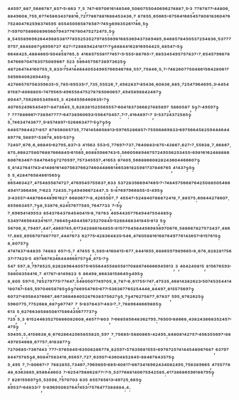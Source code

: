 ⁴⁴⁵⁹⁷·⁸⁸⁷·⁵⁶⁸⁶⁷⁸⁷·⁸⁵⁷′⁵'⁸⁶³,⁷·⁵,⁷⁴⁷′⁶⁹⁷⁰⁶¹⁶¹⁴⁸⁵⁴⁶·⁵⁰⁸⁰⁷⁵⁵⁰⁴⁰⁶⁹⁶²⁷⁴⁸⁸⁷·⁵′³,⁷⁷⁸⁷⁸⁷⁷′⁴⁴⁸⁰⁶·⁸⁸⁴⁹⁶⁰⁸·⁷⁵⁵·⁶⁷⁷⁴⁵⁸⁶³⁴³⁷⁸⁸¹⁶·⁷²⁷⁷⁸⁶⁷⁸⁸¹⁶⁸⁸⁴⁵³⁴³⁶·⁷,⁸⁷⁸⁵⁵·⁶⁵⁶⁶⁵'⁶⁷⁵⁶⁴¹⁶⁶⁵⁴⁵⁷⁸⁰⁸¹⁸³⁶⁰⁴⁷⁶⁷⁵²⁴⁰⁴⁷⁶²⁵⁹⁸³⁷⁴⁵⁹⁵,⁸⁵⁵⁴⁵⁰⁵⁶⁵⁸⁷⁸⁵⁸⁷′⁷⁴⁵‽⁶⁹⁸³⁵²⁶¹⁷⁴⁶·⁵‽⁷'⁵⁹⁷⁰⁷⁵⁸⁸⁶⁰⁸⁹⁶⁵⁶⁰⁷⁹⁴³⁷⁷⁶⁷⁸⁰⁴⁷⁵²⁷²⁴⁷⁵:⁵‽⁸·⁵⁴⁵⁵⁸⁹⁶⁹⁶²⁶⁴⁴⁹⁸⁸⁵³⁸¹⁷⁷⁸⁵⁵²⁵³⁵²⁷⁹⁷⁸⁵⁵⁶⁹⁸¹⁶⁸⁵³⁶⁹⁴³⁷³⁸⁹⁴⁸⁵·⁶⁴⁶⁸⁵⁷⁸⁴⁵⁰⁵³⁷²⁵⁴⁸³⁶·⁵³⁷⁷⁷⁹⁷⁵⁷·⁸⁸⁴⁸⁸⁶⁷‽⁶⁹⁵⁶⁷³⁷,⁶²⁷'⁷²⁸⁸⁸⁹⁴²⁴¹⁸¹⁷′⁷‽⁸⁸⁸⁴⁴¹⁶²⁸¹⁶⁹⁵⁴⁴²⁵·⁴⁸⁵⁴⁷'⁵‽⁶⁶⁴⁸⁴²⁵:⁴⁸⁸⁴⁶⁶⁵′⁵⁰⁴⁸⁵⁸⁷⁶⁵:⁵,⁴¹⁶⁸⁵⁷⁵⁵⁸¹⁷⁷⁴⁵⁷'⁵′⁵⁵⁵'⁸⁸⁷⁶⁵'⁷·⁶⁸⁵³⁴⁵⁴⁹⁵⁷⁵⁷⁸³⁷'⁷·⁶⁵⁴⁵⁷⁹⁶⁶⁷⁸⁵⁴⁷⁶⁶⁶⁷⁰⁴⁷⁶³⁵⁷⁵⁰⁸⁹⁸⁶⁷,⁵²³,⁵⁸⁶⁴⁵⁷⁵⁶⁷³⁸⁹⁷³⁶²⁵‽⁴⁸⁷²⁶⁴⁷⁴⁴¹⁶⁰⁷⁵⁵·⁵·⁸³³′⁷⁵⁴¹⁴⁴⁶⁴⁴⁰⁵³⁴⁹⁶⁵⁷⁶⁶⁹⁴⁶⁷⁶⁸·⁵⁵⁷·⁷⁵⁸⁴⁶·⁵·⁷'⁷⁴⁸²⁶⁰⁷⁷⁵⁰⁴⁸⁶¹⁵⁶⁴²⁸⁰⁶¹⁷⁵⁸⁵⁶⁶⁴⁰⁶²⁸⁹⁴⁴⁵‽⁴²⁷⁸⁶⁵⁷⁰⁷⁵⁶³⁵⁹⁶³⁵'⁵·⁷⁸⁵'⁶⁹⁵³⁵′⁷·⁷³⁵·⁵⁵⁵²⁶·⁷·⁴⁹⁸²⁸³⁷′⁸⁵⁴³⁶·⁶⁰⁸³⁶·⁸⁸⁵·⁷²⁵⁴⁷⁹⁶⁴⁶⁹⁵:³′⁴⁴⁵⁴⁸¹⁵⁸⁷′⁴⁰⁶⁸⁸⁰⁵'⁷⁴⁷⁹⁵⁶⁵′⁴⁹⁶⁵⁵⁸⁴⁷⁵²⁷⁸⁷⁸⁵⁰⁶⁰⁶⁵⁷·⁴⁹⁴⁵⁸⁹⁸⁸⁴²⁴⁶⁷‽⁸⁰⁴⁴⁷:⁷⁵⁶²⁶⁰⁵³⁴⁹⁸⁴⁵·³,⁴²⁶⁴⁵⁵⁶⁴⁶⁰⁶³⁵'⁷‽⁴⁰⁷⁶⁵²⁴⁹⁶⁵⁴⁵⁴⁹⁷'⁸⁴⁷³⁶⁴⁵·⁵·⁶²⁶³⁸¹⁵²⁵⁵⁶⁵⁵⁵⁷′⁶⁰⁴¹⁸³⁷³⁶⁶⁸²⁷⁴⁸⁵⁸⁹⁷,⁵⁸⁶⁰⁵⁸⁷,⁵‽⁷'⁴⁹⁵⁹⁷‽⁷,⁷⁷⁷⁸⁸⁶⁶⁶⁷′⁷³⁸⁹⁴⁷⁷⁷⁷'⁶⁴⁷³⁸⁵⁶⁰⁶⁹³′⁵⁵⁶⁴⁷⁰⁴⁵⁷:⁷′⁷:⁴¹⁶⁴⁸⁹⁷'⁷,⁵′⁵³⁷²⁴³⁷²⁵⁸⁵‽⁵·⁷⁴⁶³⁴⁷⁴³⁶⁷⁷·⁵′⁸⁵⁷⁴⁸⁹⁷'⁵²⁶⁸⁶³⁴⁷⁷′⁵‽⁷‽⁵‽⁶⁴⁸⁵⁷⁹⁸⁴⁴²⁷′⁸⁵⁷,⁸⁷⁸⁵⁶⁰⁸⁵⁷³⁵·⁷⁷⁴¹⁴⁵⁸⁶⁵⁸⁸¹³′⁵⁹⁷⁶⁵²⁸⁶⁸⁵⁷'⁷⁵⁵⁰⁶⁸⁶⁹⁸³³′⁶⁹⁷⁵⁶⁶⁴⁵⁸²⁵⁹⁴⁴⁴⁶⁴⁴⁸⁹⁷⁷⁸·⁵⁸⁸⁹⁷'⁵³⁶⁷⁸·⁸⁵⁵′⁵³⁷‽⁷²⁴⁰⁷·⁶⁷⁶·⁶·⁸⁶⁸⁴⁵′⁶²⁷⁹⁵:⁸³⁷'³,⁴¹⁵⁶³,⁵⁵³′⁵·⁷⁷⁶⁹⁷′⁷³⁷:⁷⁶⁴⁰⁸⁸³′⁸⁷⁵'⁴³⁸⁶⁷:⁶²⁷'⁷·⁵⁵⁶³⁸·⁷·⁶⁶⁸⁶⁷·⁸⁷⁵:⁶⁶⁸²⁷⁵⁸⁰⁷⁶⁸⁸⁷⁶⁶⁶⁸⁴⁵′⁶¹⁵⁶⁵·⁸⁰⁸⁸⁵⁹⁸⁶⁷⁴³′⁵:⁵⁶⁶⁰⁵⁶⁸⁹⁴⁶⁷⁵⁷²⁴⁹⁵⁵⁶²⁵³⁴⁵⁵'⁶⁹⁸¹⁶¹⁶²⁴⁸⁸⁸⁸⁶⁶⁰⁶⁷⁶³⁴⁶⁷'⁵⁸⁴⁷⁶⁴⁵‽⁷²⁷⁰⁵⁹⁷·⁷⁵⁷³⁴⁵⁵⁵⁷:⁴¹⁶⁵³,⁸⁷⁴⁰⁵·⁵⁶⁶⁸⁸⁶⁶⁰⁸²⁸²⁴³⁶⁰⁴⁴⁶⁶⁶⁰⁷‽⁵·⁸¹⁴²⁷⁶⁴¹⁷⁴³′⁴¹⁴⁸⁶¹⁶¹⁴⁰⁷⁵⁶³⁷⁶⁶²⁷⁴⁶⁰⁴⁴⁸⁶⁶¹⁴⁶⁵³⁶¹⁸²⁵⁹⁸¹⁷³⁷⁸⁴⁶⁷⁶⁵,⁴¹⁴³⁷‽⁵‽⁵,⁵·⁴²⁸⁴⁷⁶⁵⁸⁴⁸⁶¹⁵⁶⁵‽⁸⁶⁵⁴⁶³⁴²⁷·⁴⁷⁵⁴⁸⁵⁵⁸⁷⁴⁷²⁷·⁴⁷⁶⁹⁵⁴⁵⁷⁵⁵⁶³⁷·⁶³³,⁵³⁷²⁸³⁵⁶⁶⁹⁴⁷⁴⁶⁵′⁷'⁷⁴⁸⁴⁵⁷⁵⁶⁶⁸⁷⁶⁴²⁵⁰⁸⁸⁵⁰⁵⁴⁶⁶⁴⁹⁴¹⁷³⁶⁶⁴⁹⁶·⁷′⁶²³,⁷²⁴³⁵:⁷‽⁴⁹⁴⁹⁶⁶⁷²⁴⁴⁷:⁵,⁵'⁸⁷⁶⁹⁷⁹⁶⁶⁸⁵⁵'⁵'⁴⁹⁵‽³′⁴³⁵⁵⁷′⁴⁴⁸⁷⁶⁶⁴⁴⁸⁹⁶¹⁶²⁷,⁶⁶⁸⁰⁶⁷⁷'⁸·⁴²⁶⁵⁵⁰⁷·⁷,⁴⁵⁵⁴⁷'⁵²⁴⁸⁴⁰⁷⁸⁸⁸⁷²⁴¹⁸·⁷·⁸⁸⁵⁷⁵:⁶⁰⁸⁴⁴²⁷⁸⁶⁰⁷·⁸⁵⁵⁸⁶³⁴⁵⁷:⁷‽⁸·⁵³⁸⁷⁶·⁶²⁴⁵⁷⁶⁷⁷⁵⁸⁵·⁷⁶⁴⁷⁷³³,⁷'⁵‽⁷·⁶⁹⁶⁹⁴¹⁴⁹⁵⁵³,⁸⁵⁴³⁷⁶⁴³⁷⁸⁴⁵⁴⁰⁴¹⁵′⁸·⁷⁸⁷⁶³,⁴⁰⁵⁴⁴³⁵⁷⁷⁶⁴⁹⁴⁴⁷⁵⁵⁴⁴⁸⁵‽⁵³⁴⁹⁷⁴⁶⁵⁶⁴⁸³⁴¹⁶¹⁷:⁷⁸⁶⁴⁵‽⁴⁰⁴⁴⁵⁶⁷²⁵²⁷⁰⁸⁴⁵′⁵²⁸⁸⁴⁸⁸³⁴¹⁸⁴⁵′⁸¹³,⁵‽⁵⁶⁷⁰⁶·⁸·⁷⁹⁴⁹⁷:⁴⁴⁷:⁴⁸⁶⁹⁷⁴⁵:⁶¹⁷³⁴²⁸⁸⁶¹⁸⁴⁸⁵⁵'⁸¹⁵⁷⁷⁰⁴⁵⁸⁴⁴⁵⁶⁹⁸⁵⁸⁹⁷⁰⁶⁷⁶·⁵⁸⁸⁶⁶⁷⁸²⁷⁵⁷³⁴³⁷·⁴⁸⁶¹⁷:⁸⁸⁵·⁸⁹⁵⁶⁷⁰⁷⁸⁸⁷⁷⁰⁷·⁴⁴⁴⁷⁶⁷³,⁶²⁷⁷⁵′⁴²⁸³⁶⁴⁸³⁵′⁵⁴⁶·⁴⁷⁸⁰⁵⁸⁸¹⁶¹⁶⁸⁷⁶⁴⁹⁷⁷⁶¹⁴³⁶⁵⁷′⁶¹⁵⁷⁶¹⁵‽⁸·⁸⁰⁷⁵⁷‽⁴⁷⁴⁷⁴³⁷′⁸⁴⁸³⁵,⁷⁴⁸⁸³,⁶⁵⁷'⁵:⁷,⁴⁷⁴⁵⁵,⁵:⁵⁸⁵′⁴¹⁶⁰⁴¹⁵'⁶⁷⁷·⁸⁴⁴¹⁶⁵⁵·⁶⁸⁸⁶⁵⁹⁷⁹⁸⁹⁶⁶⁵'⁶·⁶⁷⁶·⁸²⁸²⁸¹⁷⁵⁶³⁷′⁷⁷⁴²⁵′⁵,⁴⁹⁷⁸⁶⁷⁶³⁴⁶⁴⁴⁴⁶⁶⁸⁷⁵⁷‽⁸·⁴⁷⁵'⁷‽⁵⁴⁷,⁵⁹⁷:⁸·⁷⁹⁷⁸⁵²⁵·⁸²⁸²⁸⁹⁶⁴⁴⁰⁵⁷⁵′⁶⁵⁵⁶⁴⁴⁵⁵⁸⁸⁵⁵⁸¹⁷⁰⁸⁸⁶⁷⁴⁶⁶⁶⁶⁹⁴⁵⁶¹³,³,⁴⁰⁴²⁴⁰⁸¹⁵,⁸¹⁵⁶⁷⁶⁵⁹³′⁵⁸⁸⁰⁸³⁵⁸⁴¹⁶·⁷,⁴¹⁷⁸⁷'⁸¹⁴⁹⁸²³,⁵,⁸⁶⁴⁹⁸·⁸⁶⁸³⁸¹⁵⁸⁶⁴⁵‽⁴⁹⁵‽⁸·⁸⁰⁵,⁵⁹⁷′⁵·⁷⁸⁵²⁷⁹⁷⁷⁵′⁷⁷⁴⁴⁷:⁵⁴⁸⁰⁵⁰⁷⁷⁴⁹⁷⁰⁵·⁸·⁷⁸⁷'⁶·⁶¹⁷⁵⁵′⁷⁴⁷:⁴⁷⁵³⁵·⁴⁶⁸¹⁴³⁸²⁶²³′⁵⁰⁷⁴⁵³⁵⁴⁴¹⁴¹⁸⁰⁷⁴⁷'⁵⁸⁵·⁵⁹⁷⁰⁴⁶⁵⁸⁷⁸⁵‽⁵‽⁷⁸⁶⁹⁵⁴⁷⁶⁵′⁶⁷⁷′⁵³⁶³⁶⁷⁷⁶⁵²⁵⁴⁴⁴⁶·⁸⁴⁴⁹⁷·⁸¹⁵⁵⁷⁵⁶⁹⁷‽⁶⁰⁷³⁷′⁸⁹⁵⁸⁴³⁷⁶⁶⁶⁷:⁸⁶⁷³⁶⁸⁴⁶⁴⁰⁵²⁸⁷⁶³⁸⁵⁷⁵⁶²⁷‽⁵·⁷‽⁴⁷⁶²⁷⁵⁸⁷⁷·⁶⁷⁸³⁷,⁵⁹⁵·⁸⁷⁶²⁶²⁵‽⁵⁹⁶⁰⁷⁷⁵·⁷⁷⁵²⁶⁸⁸·⁶⁸⁷‽⁶⁷⁷⁴⁷,⁷,⁵′⁸³⁷⁸⁴³⁷′⁴⁸³′⁷:⁷·⁷⁶⁸⁹⁶⁴⁸⁶⁶⁹⁸⁰⁵‽⁶¹³,⁵·⁶²⁷⁶⁶³⁸⁵⁸⁸⁵⁰⁸¹⁷⁵⁸⁶⁴³⁵⁶⁷⁷⁷³⁷‽⁷²⁵,⁵·³,⁶¹⁵²⁴⁴⁶³⁵²⁷⁰⁸⁸⁶⁰⁸²⁶⁰⁸·⁴⁸⁵⁷⁷′⁸⁰³,⁷′⁶⁶⁸⁵⁸⁵⁶⁴⁸³⁶²⁷⁹⁵:⁷⁶⁵⁰⁵′⁸⁸⁶⁶⁸·⁴³⁸²⁴³⁸⁶⁸³⁵²⁴⁵⁷′⁴⁷⁵‽⁵⁹⁴⁹⁵:⁵:⁴¹⁵⁸⁶³⁸·⁶·⁶⁷⁶²⁸⁶⁴²⁵⁶⁵⁸⁵⁵⁸²⁵·⁵⁹⁷,⁷·⁷⁵⁶⁸⁵'⁵⁸⁸⁰⁸⁶⁵'⁴²⁴⁹⁵:⁸⁴⁸⁰⁸¹⁴²⁷⁵⁷′⁴⁵⁶³⁵⁵⁶⁹⁷'⁸⁸⁴⁹⁷⁸⁵⁴⁶⁶⁸·⁶⁷⁷⁵⁷:⁶¹⁸³⁸⁷⁷‽⁷²⁷⁰⁶⁸⁵'⁷³⁶⁷⁴⁴³,⁷⁷⁷'⁵⁷⁶⁵⁸⁴⁵′⁶³⁵⁰⁸²⁸⁶⁷⁷⁸·⁸²⁵⁹⁷'⁵⁷⁸³⁵⁶⁸¹⁵⁵⁵'⁶⁹⁷⁶⁷²⁵⁷⁴¹⁴⁴⁵⁴⁸⁰⁶⁷⁶⁸⁷,⁶³⁷⁹⁷⁸⁴⁴⁷⁵⁷⁸⁵‽⁸·⁶⁰⁸⁴⁷⁵⁸³⁴¹⁸·⁶⁵⁶⁵⁷:⁷²⁷·⁶³⁵⁰⁷′⁴³⁶⁰⁴⁸⁵²⁸⁴⁵'⁸⁸⁴⁶⁷⁸⁴³⁵⁷⁵‽⁵·⁴⁹⁵,⁷·⁷'⁸⁰⁶⁶⁷'⁷,⁷⁸⁸²⁸⁵⁵:⁷³⁴⁶⁷:⁷⁹⁶⁹⁸⁰⁵′⁸⁸⁵′⁴⁰⁸¹⁷′⁸⁶⁷³⁴¹⁸⁹⁶²⁴³⁴⁰⁸²⁴⁹⁵·⁷⁵⁸³⁸⁹⁶⁶⁵,⁴⁷⁵⁵⁷⁷⁸⁴⁸·⁶³⁶³⁸⁸⁵·⁸⁵⁸⁶⁴⁴⁶⁰³,⁷'⁶²⁵⁴⁷⁹⁸⁸⁶²⁸⁷⁷'⁷′⁵·⁵³⁷⁷⁶⁸⁸¹⁴⁰⁶⁷⁵⁹⁴²⁵⁸⁵:⁴¹⁷³⁸⁶⁸⁶⁵⁹⁶¹⁸⁶⁷⁹⁵‽⁷,⁸²⁶¹⁵⁵⁶⁹⁷‽⁵·⁵³⁵⁹⁸·⁷⁵⁷⁰⁷⁰³,⁸³⁵,⁸⁵⁵⁷⁸⁵⁶¹³′⁴⁹⁷²⁵·⁶⁸⁵‽⁸⁹⁵³⁷'⁶⁴⁸³³′⁷,⁵′⁸⁹⁶⁹⁵⁰⁶³⁷⁶⁴⁷⁴⁵³′⁷⁵⁷⁶⁴⁷⁷³⁸⁸⁸⁸⁴:⁴:
